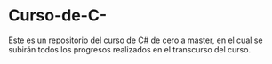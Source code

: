 # Curso-de-C-
Este es un repositorio del curso de C# de cero a master, en el cual se subirán todos los progresos realizados en el transcurso del curso. 
